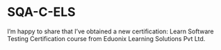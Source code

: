 # SQA-C-ELS
I’m happy to share that I’ve obtained a new certification: Learn Software Testing Certification course from Eduonix Learning Solutions Pvt Ltd.
